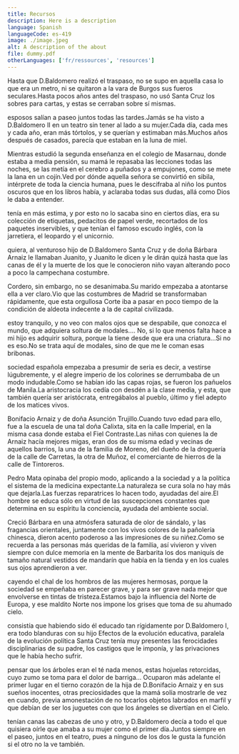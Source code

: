 ```yaml
---
title: Recursos
description: Here is a description
language: Spanish
languageCode: es-419
image: ./image.jpeg
alt: A description of the about
file: dummy.pdf
otherLanguages: ['fr/ressources', 'resources']
---
```


Hasta que D.Baldomero realizó el traspaso, no se supo en aquella casa lo que era un metro, ni se quitaron a la vara de Burgos sus fueros seculares.Hasta pocos años antes del traspaso, no usó Santa Cruz los sobres para cartas, y estas se cerraban sobre sí mismas.

esposos salían a paseo juntos todas las tardes.Jamás se ha visto a D.Baldomero II en un teatro sin tener al lado a su mujer.Cada día, cada mes y cada año, eran más tórtolos, y se querían y estimaban más.Muchos años después de casados, parecía que estaban en la luna de miel.

Mientras estudió la segunda enseñanza en el colegio de Masarnau, donde estaba a media pensión, su mamá le repasaba las lecciones todas las noches, se las metía en el cerebro a puñados y a empujones, como se mete la lana en un cojín.Ved por dónde aquella señora se convirtió en sibila, intérprete de toda la ciencia humana, pues le descifraba al niño los puntos oscuros que en los libros había, y aclaraba todas sus dudas, allá como Dios le daba a entender.

tenía en más estima, y por esto no lo sacaba sino en ciertos días, era su colección de etiquetas, pedacitos de papel verde, recortados de los paquetes inservibles, y que tenían el famoso escudo inglés, con la jarretiera, el leopardo y el unicornio.

quiera, al venturoso hijo de D.Baldomero Santa Cruz y de doña Bárbara Arnaiz le llamaban Juanito, y Juanito le dicen y le dirán quizá hasta que las canas de él y la muerte de los que le conocieron niño vayan alterando poco a poco la campechana costumbre.

Cordero, sin embargo, no se desanimaba.Su marido empezaba a atontarse ella a ver claro.Vio que las costumbres de Madrid se transformaban rápidamente, que esta orgullosa Corte iba a pasar en poco tiempo de la condición de aldeota indecente a la de capital civilizada.

estoy tranquilo, y no veo con malos ojos que se despabile, que conozca el mundo, que adquiera soltura de modales.... No, si lo que menos falta hace a mi hijo es adquirir soltura, porque la tiene desde que era una criatura...Si no es eso.No se trata aquí de modales, sino de que me le coman esas bribonas.

sociedad española empezaba a presumir de seria es decir, a vestirse lúgubremente, y el alegre imperio de los colorines se derrumbaba de un modo indudable.Como se habían ido las capas rojas, se fueron los pañuelos de Manila.La aristocracia los cedía con desdén a la clase media, y esta, que también quería ser aristócrata, entregábalos al pueblo, último y fiel adepto de los matices vivos.

Bonifacio Arnaiz y de doña Asunción Trujillo.Cuando tuvo edad para ello, fue a la escuela de una tal doña Calixta, sita en la calle Imperial, en la misma casa donde estaba el Fiel Contraste.Las niñas con quienes la de Arnaiz hacía mejores migas, eran dos de su misma edad y vecinas de aquellos barrios, la una de la familia de Moreno, del dueño de la droguería de la calle de Carretas, la otra de Muñoz, el comerciante de hierros de la calle de Tintoreros.

Pedro Mata opinaba del propio modo, aplicando a la sociedad y a la política el sistema de la medicina expectante.La naturaleza se cura sola no hay más que dejarla.Las fuerzas reparatrices lo hacen todo, ayudadas del aire.El hombre se educa sólo en virtud de las suscepciones constantes que determina en su espíritu la conciencia, ayudada del ambiente social.

Creció Bárbara en una atmósfera saturada de olor de sándalo, y las fragancias orientales, juntamente con los vivos colores de la pañolería chinesca, dieron acento poderoso a las impresiones de su niñez.Como se recuerda a las personas más queridas de la familia, así vivieron y viven siempre con dulce memoria en la mente de Barbarita los dos maniquís de tamaño natural vestidos de mandarín que había en la tienda y en los cuales sus ojos aprendieron a ver.

cayendo el chal de los hombros de las mujeres hermosas, porque la sociedad se empeñaba en parecer grave, y para ser grave nada mejor que envolverse en tintas de tristeza.Estamos bajo la influencia del Norte de Europa, y ese maldito Norte nos impone los grises que toma de su ahumado cielo.

consistía que habiendo sido él educado tan rígidamente por D.Baldomero I, era todo blanduras con su hijo Efectos de la evolución educativa, paralela de la evolución política Santa Cruz tenía muy presentes las ferocidades disciplinarias de su padre, los castigos que le imponía, y las privaciones que le había hecho sufrir.

pensar que los árboles eran el té nada menos, estas hojuelas retorcidas, cuyo zumo se toma para el dolor de barriga... Ocuparon más adelante el primer lugar en el tierno corazón de la hija de D.Bonifacio Arnaiz y en sus sueños inocentes, otras preciosidades que la mamá solía mostrarle de vez en cuando, previa amonestación de no tocarlos objetos labrados en marfil y que debían de ser los juguetes con que los ángeles se divertían en el Cielo.

tenían canas las cabezas de uno y otro, y D.Baldomero decía a todo el que quisiera oírle que amaba a su mujer como el primer día.Juntos siempre en el paseo, juntos en el teatro, pues a ninguno de los dos le gusta la función si el otro no la ve también.
